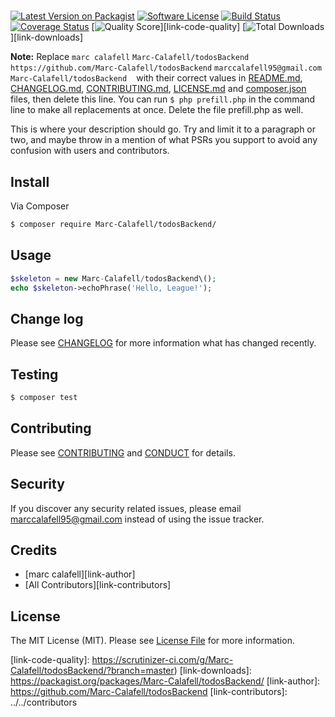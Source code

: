 # 

[![Latest Version on Packagist][ico-version]][link-packagist]
[![Software License][ico-license]](LICENSE.md)
[![Build Status][ico-travis]][link-travis]
[![Coverage Status][ico-scrutinizer]][link-scrutinizer]
[![Quality Score][ico-code-quality]][link-code-quality]
[![Total Downloads][ico-downloads]][link-downloads]

**Note:** Replace ```marc calafell``` ```Marc-Calafell/todosBackend``` ```https://github.com/Marc-Calafell/todosBackend``` ```marccalafell95@gmail.com``` ```Marc-Calafell/todosBackend``` `````` `````` with their correct values in [README.md](README.md), [CHANGELOG.md](CHANGELOG.md), [CONTRIBUTING.md](CONTRIBUTING.md), [LICENSE.md](LICENSE.md) and [composer.json](composer.json) files, then delete this line. You can run `$ php prefill.php` in the command line to make all replacements at once. Delete the file prefill.php as well.

This is where your description should go. Try and limit it to a paragraph or two, and maybe throw in a mention of what
PSRs you support to avoid any confusion with users and contributors.

## Install

Via Composer

``` bash
$ composer require Marc-Calafell/todosBackend/
```

## Usage

``` php
$skeleton = new Marc-Calafell/todosBackend\();
echo $skeleton->echoPhrase('Hello, League!');
```

## Change log

Please see [CHANGELOG](CHANGELOG.md) for more information what has changed recently.

## Testing

``` bash
$ composer test
```

## Contributing

Please see [CONTRIBUTING](CONTRIBUTING.md) and [CONDUCT](CONDUCT.md) for details.

## Security

If you discover any security related issues, please email marccalafell95@gmail.com instead of using the issue tracker.

## Credits

- [marc calafell][link-author]
- [All Contributors][link-contributors]

## License

The MIT License (MIT). Please see [License File](LICENSE.md) for more information.

[ico-version]: https://img.shields.io/packagist/v/Marc-Calafell/todosBackend/.svg?style=flat-square
[ico-license]: https://img.shields.io/badge/license-MIT-brightgreen.svg?style=flat-square
[ico-travis]: https://img.shields.io/travis/Marc-Calafell/todosBackend//master.svg?style=flat-square
[ico-scrutinizer]: https://img.shields.io/scrutinizer/coverage/g/Marc-Calafell/todosBackend/.svg?style=flat-square
[ico-code-quality]: https://img.shields.io/scrutinizer/g/Marc-Calafell/todosBackend/.svg?style=flat-square
[ico-downloads]: https://img.shields.io/packagist/dt/Marc-Calafell/todosBackend/.svg?style=flat-square

[link-packagist]: https://packagist.org/packages/Marc-Calafell/todosBackend/
[link-travis]: https://travis-ci.org/Marc-Calafell/todosBackend/
[link-scrutinizer]: https://scrutinizer-ci.com/g/Marc-Calafell/todosBackend/build-status/master
[link-code-quality]: https://scrutinizer-ci.com/g/Marc-Calafell/todosBackend/?branch=master)
[link-downloads]: https://packagist.org/packages/Marc-Calafell/todosBackend/
[link-author]: https://github.com/Marc-Calafell/todosBackend
[link-contributors]: ../../contributors
